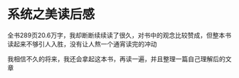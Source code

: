 # 系统之美读后感
全书289页20.6万字，我却断断续续读了很久，对书中的观念比较赞成，但整本书读起来不够引人入胜，没有让人熬一个通宵读完的冲动

我相信不久的将来，我还会拿起这本书，再读一遍，并且整理一篇自己理解后的文章